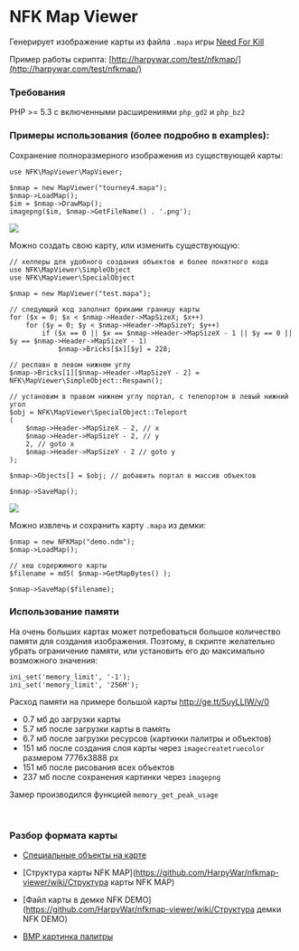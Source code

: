 NFK Map Viewer
==============

Генерирует изображение карты из файла `.mapa` игры [Need For Kill](http://needforkill.ru)

Пример работы скрипта: [http://harpywar.com/test/nfkmap/](http://harpywar.com/test/nfkmap/)


### Требования

PHP >= 5.3 с включенными расширениями `php_gd2` и `php_bz2`


### Примеры использования (более подробно в examples):

Сохранение полноразмерного изображения из существующей карты:

	use NFK\MapViewer\MapViewer;
	
    $nmap = new MapViewer("tourney4.mapa");
	$nmap->LoadMap();
    $im = $nmap->DrawMap();
    imagepng($im, $nmap->GetFileName() . '.png');

![](http://habrastorage.org/storage2/9da/b58/0f1/9dab580f1202e3049eec694522530da2.png)
	
Можно создать свою карту, или изменить существующую:
    
    // хелперы для удобного создания объектов и более понятного кода
    use NFK\MapViewer\SimpleObject
    use NFK\MapViewer\SpecialObject

    $nmap = new MapViewer("test.mapa");
    
    // следующий код заполнит бриками границу карты
    for ($x = 0; $x < $nmap->Header->MapSizeX; $x++)
    	for ($y = 0; $y < $nmap->Header->MapSizeY; $y++)
    		if ($x == 0 || $x == $nmap->Header->MapSizeX - 1 || $y == 0 || $y == $nmap->Header->MapSizeY - 1)
    			$nmap->Bricks[$x][$y] = 228;
    
    // респавн в левом нижнем углу
    $nmap->Bricks[1][$nmap->Header->MapSizeY - 2] = NFK\MapViewer\SimpleObject::Respawn();
    
    // установим в правом нижнем углу портал, с телепортом в левый нижний угол
    $obj = NFK\MapViewer\SpecialObject::Teleport
    (
    	$nmap->Header->MapSizeX - 2, // x
    	$nmap->Header->MapSizeY - 2, // y
    	2, // goto x
    	$nmap->Header->MapSizeY - 2 // goto y
    ); 
    
    $nmap->Objects[] = $obj; // добавить портал в массив объектов
    
    $nmap->SaveMap();
	
![](http://habrastorage.org/storage2/158/372/863/158372863d1b504365c681a8d1db97ee.png)

Можно извлечь и сохранить карту `.mapa` из демки:

    $nmap = new NFKMap("demo.ndm");
    $nmap->LoadMap();
    
    // хеш содержимого карты
    $filename = md5( $nmap->GetMapBytes() );
    
    $nmap->SaveMap($filename);


### Использование памяти

На очень больших картах может потребоваться большое количество памяти для создания изображения.
Поэтому, в скрипте желательно убрать ограничение памяти, или установить его до максимально возможного значения:

    ini_set('memory_limit', '-1');
    ini_set('memory_limit', '256M');

Расход памяти на примере большой карты http://ge.tt/5uyLLIW/v/0
* 0.7 мб до загрузки карты
* 5.7 мб после загрузки карты в память
* 6.7 мб после загрузки ресурсов (картинки палитры и объектов)
* 151 мб после создания слоя карты через `imagecreatetruecolor` размером 7776х3888 px
* 151 мб после рисования всех объектов
* 237 мб после сохранения картинки через `imagepng` 

Замер производился функцией `memory_get_peak_usage`

<br>

### Разбор формата карты

* [Специальные объекты на карте](https://github.com/HarpyWar/nfkmap-viewer/wiki/Специальные-объекты-на-карте)

* [Структура карты NFK MAP](https://github.com/HarpyWar/nfkmap-viewer/wiki/Структура карты NFK MAP)
* [Файл карты в демке NFK DEMO](https://github.com/HarpyWar/nfkmap-viewer/wiki/Структура демки NFK DEMO)
* [BMP картинка палитры](https://github.com/HarpyWar/nfkmap-viewer/wiki/BMP-картинка-палитры)


